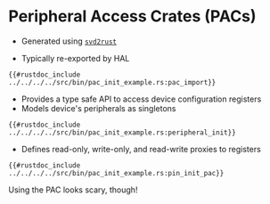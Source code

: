 # Peripheral Access Crates (PACs)

- Generated using [`svd2rust`](https://docs.rs/svd2rust/0.17.0/svd2rust/)

- Typically re-exported by HAL
```rust,noplaypen
{{#rustdoc_include ../../../../src/bin/pac_init_example.rs:pac_import}}
```

- Provides a type safe API to access device configuration registers
- Models device's peripherals as singletons
```rust,noplaypen
{{#rustdoc_include ../../../../src/bin/pac_init_example.rs:peripheral_init}}
```
- Defines read-only, write-only, and read-write proxies to registers
```rust,noplaypen
{{#rustdoc_include ../../../../src/bin/pac_init_example.rs:pin_init_pac}}
```

Using the PAC looks scary, though!